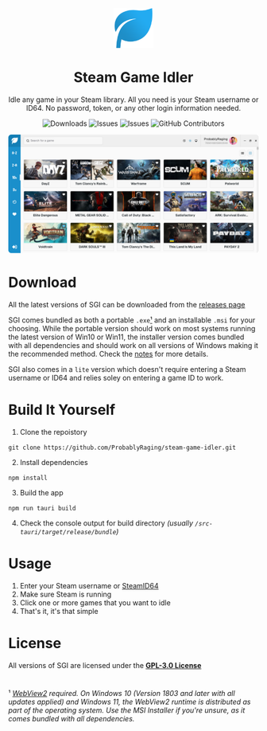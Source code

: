 <div align="center">
  <img src="./assets/logo.png" width='80' alt='Click for larger image' />
  <h1 align="center">Steam Game Idler</h1>
  <p align="center">Idle any game in your Steam library. All you need is your Steam username or ID64. No password, token, or any other login information needed.</p>
<p align="center">
  <img src="https://img.shields.io/github/downloads/probablyraging/steam-game-idler/total?style=for-the-badge&logo=github&color=137eb5" alt="Downloads" />
  <img src="https://img.shields.io/github/issues/probablyraging/steam-game-idler?style=for-the-badge&logo=github&color=137eb5" alt="Issues" />
  <img src="https://img.shields.io/github/issues-pr/probablyraging/steam-game-idler?style=for-the-badge&logo=github&color=137eb5" alt="Issues" />
  <img src="https://img.shields.io/github/contributors/probablyraging/steam-game-idler?style=for-the-badge&logo=github&color=137eb5" alt="GitHub Contributors" />
</p>
</div>
<div align="center" style="margin-top: 10px;">
  <img src="./assets/example.png" width='700' alt='Click for larger image' />
</div>

# Download
All the latest versions of SGI can be downloaded from the [releases page](https://github.com/ProbablyRaging/steam-game-idler/releases)

SGI comes bundled as both a portable `.exe`[¹](https://github.com/ProbablyRaging/steam-game-idler#notes) and an installable `.msi` for your choosing. While the portable version should work on most systems running the latest version of Win10 or Win11, the installer version comes bundled with all dependencies and should work on all versions of Windows making it the recommended method. Check the [notes](https://github.com/ProbablyRaging/steam-game-idler#notes) for more details.

SGI also comes in a `lite` version which doesn't require entering a Steam username or ID64 and relies soley on entering a game ID to work.

# Build It Yourself
1. Clone the repoistory
```
git clone https://github.com/ProbablyRaging/steam-game-idler.git
```
2. Install dependencies
```
npm install
```
3. Build the app
```
npm run tauri build
```
4. Check the console output for build directory *(usually `/src-tauri/target/release/bundle`)* 

# Usage
1. Enter your Steam username or [SteamID64](https://steamid.io/)
2. Make sure Steam is running
3. Click one or more games that you want to idle
4. That's it, it's that simple

# License
All versions of SGI are licensed under the **[GPL-3.0 License](./LICENSE)**

#
¹ *[WebView2](https://developer.microsoft.com/en-us/microsoft-edge/webview2/?form=MA13LH#download-section) required. On Windows 10 (Version 1803 and later with all updates applied) and Windows 11, the WebView2 runtime is distributed as part of the operating system. Use the MSI Installer if you're unsure, as it comes bundled with all dependencies.*